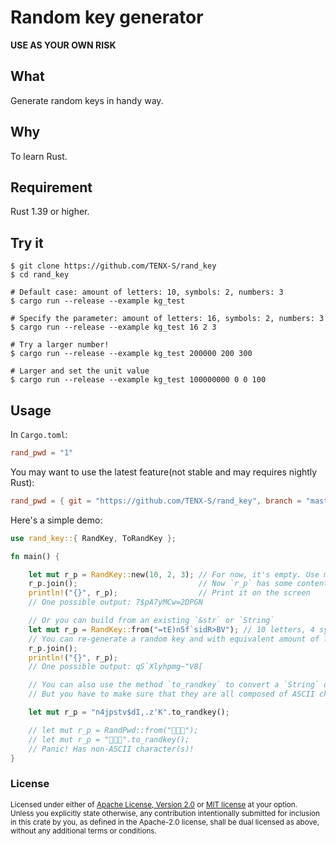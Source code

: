 # Random key generator


**USE AS YOUR OWN RISK**

## What

Generate random keys in handy way. 


## Why

To learn Rust.


## Requirement

Rust 1.39 or higher.


## Try it

```shell script
$ git clone https://github.com/TENX-S/rand_key
$ cd rand_key

# Default case: amount of letters: 10, symbols: 2, numbers: 3
$ cargo run --release --example kg_test

# Specify the parameter: amount of letters: 16, symbols: 2, numbers: 3
$ cargo run --release --example kg_test 16 2 3

# Try a larger number!
$ cargo run --release --example kg_test 200000 200 300

# Larger and set the unit value
$ cargo run --release --example kg_test 100000000 0 0 100
```


## Usage

In `Cargo.toml`:
```toml
rand_pwd = "1"
```

You may want to use the latest feature(not stable and may requires nightly Rust):
```toml
rand_pwd = { git = "https://github.com/TENX-S/rand_key", branch = "master" }
```

Here's a simple demo:
```rust
use rand_key::{ RandKey, ToRandKey };

fn main() {

    let mut r_p = RandKey::new(10, 2, 3); // For now, it's empty. Use method `join` to generate the key
    r_p.join();                           // Now `r_p` has some content, be kept in its `key` field
    println!("{}", r_p);                  // Print it on the screen
    // One possible output: 7$pA7yMCw=2DPGN

    // Or you can build from an existing `&str` or `String`
    let mut r_p = RandKey::from("=tE)n5f`sidR>BV"); // 10 letters, 4 symbols, 1 number
    // You can re-generate a random key and with equivalent amount of letters, symbols and numbers. Like below:
    r_p.join();
    println!("{}", r_p);
    // One possible output: qS`Xlyhpmg~"V8[

    // You can also use the method `to_randkey` to convert a `String` or `&str` to `RandPwd`
    // But you have to make sure that they are all composed of ASCII characters or it will return Err value.

    let mut r_p = "n4jpstv$dI,.z'K".to_randkey();

    // let mut r_p = RandPwd::from("🦀️🦀️🦀️");
    // let mut r_p = "🦀️🦀️🦀️".to_randkey();
    // Panic! Has non-ASCII character(s)!
}
```


### License

<sup>
Licensed under either of <a href="LICENSE-APACHE">Apache License, Version
2.0</a> or <a href="LICENSE-MIT">MIT license</a> at your option.
</sup>

<br>

<sub>
Unless you explicitly state otherwise, any contribution intentionally submitted
for inclusion in this crate by you, as defined in the Apache-2.0 license, shall
be dual licensed as above, without any additional terms or conditions.
</sub>
